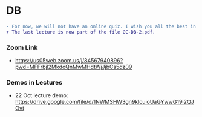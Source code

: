 # DB



```diff
- For now, we will not have an online quiz. I wish you all the best in all your final exams.
+ The last lecture is now part of the file GC-DB-2.pdf.
```


<!--
```diff
- The 10 Dec lecture will be postponed. I will not be in the faculty tomorrow.
```
-->

### Zoom Link
- https://us05web.zoom.us/j/84567940896?pwd=MFFrbjl2MkdoQnMwMHdtWjJjbCs5dz09

### Demos in Lectures 
- 22 Oct lecture demo: https://drive.google.com/file/d/1NWMSHW3gn9klcuioUaGYwwG19I2QJOvt

<!--
```diff
+ Tomorrow, 04 Sep, there will be no new lecture. 
+ I will be available at the below zoom link to answer any issue you have.
+ Feel free not to attend.
- Finally, share this info with your colleagues. 
```
-->

<!-- 
- The above file has been updated, including the 22 October lecture.
## Lectures
- **Lecture 1** 
  - File "DFo1.pdf" https://raw.githubusercontent.com/fcai-b/db/main/DFo1.pdf
-->
